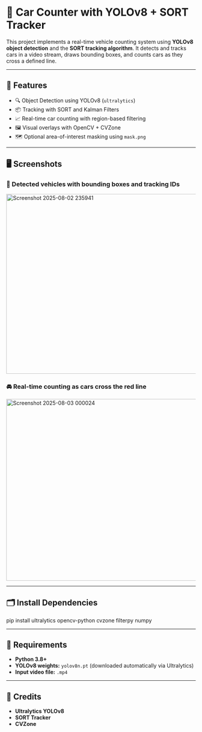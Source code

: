 # 🚗 Car Counter with YOLOv8 + SORT Tracker

This project implements a real-time vehicle counting system using **YOLOv8 object detection** and the **SORT tracking algorithm**. It detects and tracks cars in a video stream, draws bounding boxes, and counts cars as they cross a defined line.

---

## 📌 Features

- 🔍 Object Detection using YOLOv8 (`ultralytics`)
- 📦 Tracking with SORT and Kalman Filters
- 📈 Real-time car counting with region-based filtering
- 🖼 Visual overlays with OpenCV + CVZone
- 🗺 Optional area-of-interest masking using `mask.png`

---

## 🖥️ Screenshots

### 🎯 Detected vehicles with bounding boxes and tracking IDs
<img width="800" height="478" alt="Screenshot 2025-08-02 235941" src="https://github.com/user-attachments/assets/e7e7935e-8a05-4575-88c9-707558d051d8" />


### 🚘 Real-time counting as cars cross the red line
<img width="792" height="483" alt="Screenshot 2025-08-03 000024" src="https://github.com/user-attachments/assets/924601d3-f354-4084-90e3-f69fd0cf2ab6" />


---

## 🗂️ Install Dependencies
pip install ultralytics opencv-python cvzone filterpy numpy

---

## 📁 Requirements

- **Python 3.8+**
- **YOLOv8 weights:** `yolov8n.pt` (downloaded automatically via Ultralytics)
- **Input video file:** `.mp4`

---

## 🙏 Credits

- **Ultralytics YOLOv8**
- **SORT Tracker**
- **CVZone**



